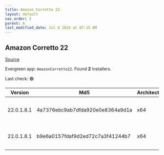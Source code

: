 ```yaml
---
title: Amazon Corretto 22
layout: default
nav_order: 2
parent: A
last_modified_date: Jul 8 2024 at 07:15 AM
---
```


## Amazon Corretto 22

[Source](https://aws.amazon.com/corretto/)

Evergreen app: `AmazonCorretto22`. Found **2** installers.

Last check: 🟢

| Version    | Md5                              | Architecture | Type | URI                                                                                                                                                                                                      |
| ---------- | -------------------------------- | ------------ | ---- | -------------------------------------------------------------------------------------------------------------------------------------------------------------------------------------------------------- |
| 22.0.1.8.1 | 4a7376ebc9ab7dfda920e0e8364a9d1a | x64          | msi  | [https://corretto.aws/downloads/resources/22.0.1.8.1/amazon-corretto-22.0.1.8.1-windows-x64.msi](https://corretto.aws/downloads/resources/22.0.1.8.1/amazon-corretto-22.0.1.8.1-windows-x64.msi)         |
| 22.0.1.8.1 | b9e6a0157fdaf9d2ed72c7a3f41244b7 | x64          | zip  | [https://corretto.aws/downloads/resources/22.0.1.8.1/amazon-corretto-22.0.1.8.1-windows-x64-jdk.zip](https://corretto.aws/downloads/resources/22.0.1.8.1/amazon-corretto-22.0.1.8.1-windows-x64-jdk.zip) |
